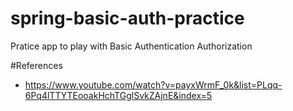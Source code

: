 # spring-basic-auth-practice
Pratice app to play with Basic Authentication Authorization


#References
* https://www.youtube.com/watch?v=payxWrmF_0k&list=PLqq-6Pq4lTTYTEooakHchTGglSvkZAjnE&index=5
